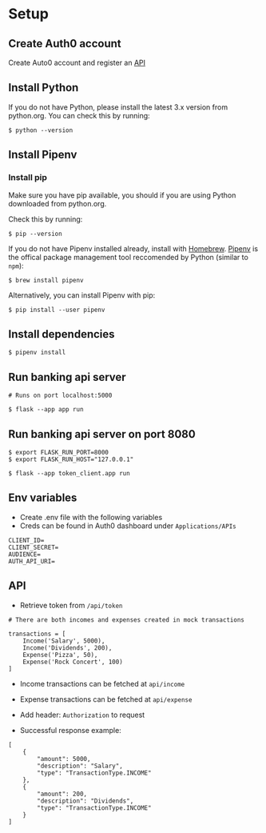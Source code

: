# Setup 

## Create Auth0 account

Create Auto0 account and register an [API](https://auth0.com/docs/get-started/auth0-overview/set-up-apis)

## Install Python

If you do not have Python, please install the latest 3.x version from python.org. You can check this by running: 

```
$ python --version
```

## Install Pipenv

### Install pip 

Make sure you have pip available, you should if you are using Python downloaded from python.org.

Check this by running:

```
$ pip --version
```

If you do not have Pipenv installed already, install with [Homebrew](https://brew.sh/). [Pipenv](https://packaging.python.org/en/latest/tutorials/managing-dependencies/#managing-dependencies) is the offical package management tool reccomended by Python (similar to `npm`): 

```
$ brew install pipenv
```

Alternatively, you can install Pipenv with pip: 

```
$ pip install --user pipenv
```

## Install dependencies

```
$ pipenv install
```

## Run banking api server

```
# Runs on port localhost:5000

$ flask --app app run
```

## Run banking api server on port 8080

```
$ export FLASK_RUN_PORT=8000
$ export FLASK_RUN_HOST="127.0.0.1"

$ flask --app token_client.app run 
```

## Env variables
- Create .env file with the following variables
- Creds can be found in Auth0 dashboard under `Applications/APIs`

```
CLIENT_ID=
CLIENT_SECRET=
AUDIENCE=
AUTH_API_URI=
```

## API

- Retrieve token from `/api/token` 

```
# There are both incomes and expenses created in mock transactions
```
```
transactions = [
    Income('Salary', 5000),
    Income('Dividends', 200),
    Expense('Pizza', 50),
    Expense('Rock Concert', 100)
]
```

- Income transactions can be fetched at `api/income` 
- Expense transactions can be fetched at `api/expense`
- Add header: `Authorization` to request

- Successful response example: 
```
[
    {
        "amount": 5000,
        "description": "Salary",
        "type": "TransactionType.INCOME"
    },
    {
        "amount": 200,
        "description": "Dividends",
        "type": "TransactionType.INCOME"
    }
]
```
